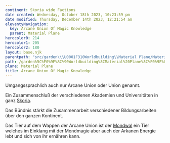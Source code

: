 ```yaml
---
continent: Skoria wide Factions
date created: Wednesday, October 18th 2023, 10:23:59 pm
date modified: Thursday, December 14th 2023, 12:21:54 am
eleventyNavigation:
  key: Arcane Union Of Magic Knowledge
  parent: Material Plane
herocolor0: 214
herocolor1: 205
herocolor2: 180
layout: base.njk
parentpath: "src/garden\\\U0001F310Worldbuilding\\Material Plane/Material Plane.md"
path: /garden%5C%F0%9F%8C%90Worldbuilding%5CMaterial%20Plane%5C%F0%9F%8C%80Skoria%20wide%20Factions/Arcane%20Union%20Of%20Magic%20Knowledge/
plane: Material Plane
title: Arcane Union Of Magic Knowledge
---
```


Umgangssprachlich auch nur Arcane Union oder Union genannt. 

Ein Zusammenschluß der verschiedenen Akademien und Universitäten in ganz [Skoria](/garden/%F0%9F%8C%90Worldbuilding%5CGeneral/Skoria). 

Das Bündnis stärkt die Zusammenarbeit verschiedener Bildungsarbeiten über den ganzen Kontinent. 

Das Tier auf dem Wappen der Arcane Union ist der [Mondwal](/garden/%F0%9F%90%BBBestiary%5CAnimals%20and%20Monsters/Mondwal) ein Tier welches im Einklang mit der Mondmagie aber auch der Arkanen Energie lebt und sich von ihr ernähren kann.